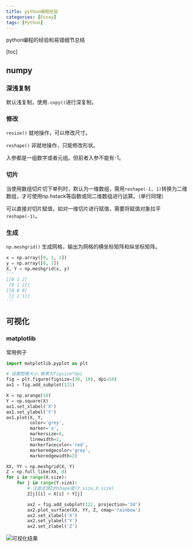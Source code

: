 ```yaml
---
title: python编程经验
categories: [Essay]
tags: [Python]
---
```


python编程的经验和易错细节总结

<!--more-->

[toc]

## numpy

### 深浅复制

默认浅复制，使用`.copy()`进行深复制。

### 修改

`resize()` 就地操作，可以修改尺寸。

`reshape()` 非就地操作，只能修改形状。

入参都是一组数字或者元组。但前者入参不能有-1。

### 切片

当使用数组切片切下单列时，默认为一维数组，需用`reshape(-1, 1)`转换为二维数组，才可使用np.hstack等函数或同二维数组进行运算。（单行同理）

可以直接对切片赋值，如对一维切片进行赋值，需要将赋值对象拉平`reshape(-1)`。

### 生成

`np.meshgrid()` 生成网格，输出为网格的横坐标矩阵和纵坐标矩阵。

```python
x = np.array([0, 1, 2])
y = np.array([0, 1])
X, Y = np.meshgrid(x, y)
'''
[[0 1 2]
 [0 1 2]]
[[0 0 0]
 [1 1 1]]
'''
```



## 可视化

### matplotlib

常用例子

```python
import matplotlib.pyplot as plt

# 设置图像大小,像素为figsize*dpi
fig = plt.figure(figsize=(30, 10), dpi=50)  
ax1 = fig.add_subplot(121)

X = np.arange(10)
Y = np.square(X)
ax1.set_xlabel('X')
ax1.set_ylabel('Y')
ax1.plot(X, Y,
         color='grey',
         marker='o',
         markersize=8, 
         linewidth=2,
         markerfacecolor='red',
         markeredgecolor='grey',
         markeredgewidth=2)

XX, YY = np.meshgrid(X, Y)
Z = np.full_like(XX, 0)
for i in range(X.size):
    for j in range(Y.size):
        # 注意这里Z的shape是(Y.size,X.size)
        Z[j][i] = X[i] + Y[j]

        ax2 = fig.add_subplot(122, projection='3d')
        ax2.plot_surface(XX, YY, Z, cmap='rainbow')
        ax2.set_xlabel('X')
        ax2.set_ylabel('Y')
        ax2.set_zlabel('Z')
```

![可视化结果](https://tvax4.sinaimg.cn/large/0077Un8Egy1h5uph5gvslj30vd0bb0vk.jpg)

